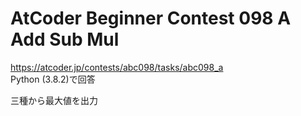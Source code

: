 # AtCoder Beginner Contest 098 A Add Sub Mul  
https://atcoder.jp/contests/abc098/tasks/abc098_a  
Python (3.8.2)で回答  

三種から最大値を出力
